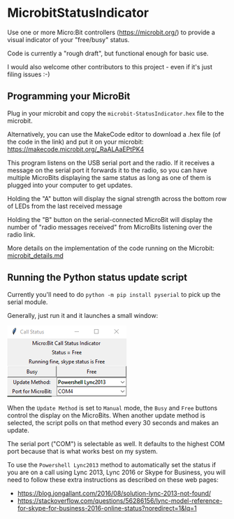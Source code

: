 # MicrobitStatusIndicator
Use one or more Micro:Bit controllers (<https://microbit.org/>) to provide a visual indicator of your "free/busy" status.

Code is currently a "rough draft", but functional enough for basic use.

I would also welcome other contributors to this project - even if it's just filing issues :-)

## Programming your MicroBit

Plug in your microbit and copy the `microbit-StatusIndicator.hex` file to the microbit.

Alternatively, you can use the MakeCode editor to download a .hex file (of the code in the link) and put it on your microbit: https://makecode.microbit.org/_RaALAaEPtPK4

This program listens on the USB serial port and the radio. If it receives a message on the serial port it forwards it
to the radio, so you can have multiple MicroBits displaying the same status as long as one of them is plugged into
your computer to get updates.

Holding the "A" button will display the signal strength across the bottom row of LEDs from the last received message

Holding the "B" button on the serial-connected MicroBit will display the number of "radio messages received" from MicroBits listening over the radio link.

More details on the implementation of the code running on the Microbit: [microbit_details.md](docs/microbit_details.md)

## Running the Python status update script

Currently you'll need to do `python -m pip install pyserial` to pick up the serial module.

Generally, just run it and it launches a small window:

![](docs/tk_window_screenshot.png)

When the `Update Method` is set to `Manual` mode, the `Busy` and `Free` buttons control the display on the MicroBits.
When another update method is selected, the script polls on that method every 30 seconds and makes an update.

The serial port ("COM") is selectable as well. It defaults to the highest COM port because that is what works best on my system.

To use the `Powershell Lync2013` method to automatically set the status if you are on a call using Lync 2013, Lync 2016 or Skype for Business, you will need to follow these extra instructions as described on these web pages:

* https://blog.jongallant.com/2016/08/solution-lync-2013-not-found/
* https://stackoverflow.com/questions/56286156/lync-model-reference-for-skype-for-business-2016-online-status?noredirect=1&lq=1

